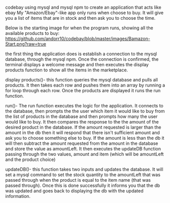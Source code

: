 codebay
using mysql and mysql npm to create an application that acts like ebay
My "Amazon/Ebay"-like app only runs when choose to buy.  It will give you a list of items that are in stock and then ask you to choose the time.

Below is the starting image for when the program runs, showing all the available products to buy:
https://github.com/andorr10/codebay/blob/master/images/Bamazon-Start.png?raw=true





the first thing the application does is establish a connection to the mysql database, through the mysql npm.  Once the connection is confirmed, the terminal displays a welcome message and then executes the display products function to show all the items in the marketplace.



display products()-
this function queries the mysql database and pulls all products.  It then takes each row and pushes them into an array by running a for loop through each row.  Once the products are displayed it runs the run function.

run()-  The run function executes the logic for the application. It connects to the database, then prompts the the user which item it would like to buy from the list of products in the database and then prompts how many the user would like to buy.  It then compares the response to the the amount of the desired product in the database.  If the amount requested is larger than the amount in the db then it will respond that there isn't sufficient amount and ask you to choose something else to buy.  If the amount is less than the db it will then subtract the amount requested from the amount in the database and store the value as amountLeft.  It then executes the updateDB function passing through the two values, amount and item (which will be amountLeft and the product choice)  

updateDB()- this function takes two inputs and updates the database.  It will set a mysql command to set the stock quantity to the amountLeft that was passed through when the product is equal to the item name (that was passed through).  Once this is done successfully it informs you that the db was updated and goes back to displaying the db with the updated information.

